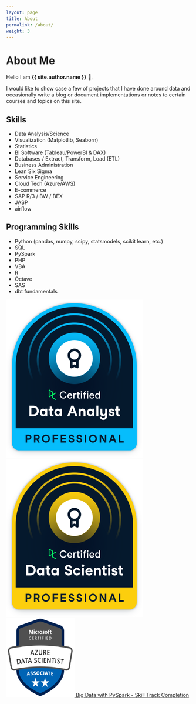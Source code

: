 ```yaml
---
layout: page
title: About
permalink: /about/
weight: 3
---
```


# **About Me**

Hello I am **{{ site.author.name }}** :wave:,<br>

I would like to show case a few of projects that I have done around data and occasionally write a blog or document implementations or notes to certain courses and topics on this site.

## Skills
- Data Analysis/Science
- Visualization (Matplotlib, Seaborn)
- Statistics
- BI Software (Tableau/PowerBI & DAX)
- Databases / Extract, Transform, Load (ETL)
- Business Administration
- Lean Six Sigma
- Service Engineering
- Cloud Tech (Azure/AWS)
- E-commerce
- SAP R/3 / BW / BEX
- JASP
- airflow

## Programming Skills
- Python (pandas, numpy, scipy, statsmodels, scikit learn, etc.)
- SQL
- PySpark
- PHP
- VBA
- R
- Octave
- SAS
- dbt fundamentals


<a href='https://www.datacamp.com/certificate/DA0015624503787' >
	<img src="/blog/data_analyst_professional_badge.svg" 
	alt='Professional Data Analyst | DataCamp | 2022'
	/>
</a>
<a href='https://www.datacamp.com/certificate/DS0011414141814' >
	<img src="/blog/data_scientist_professional_badge.svg" 
	alt='Professional Data Scientist | DataCamp | 2022'
	/>
</a>
<a href='https://www.credly.com/badges/772f0117-dd7d-442f-95bf-708fa831b0cf' >
	<img src="/blog/azure-data-scientist-associate.png" 
	alt='Azure Data Scientist Associate | Microsoft | 2022' width=186 height=215
	/>
</a>
<a href='https://www.datacamp.com/statement-of-accomplishment/track/a486849ca01aa2fba3c5d2104c7e961e5469936c' >
	Big Data with PySpark - Skill Track Completion
</a>